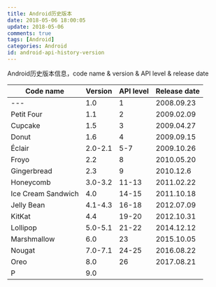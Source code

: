 ```yaml
---
title: Android历史版本
date: 2018-05-06 18:00:05
update: 2018-05-06
comments: true
tags: [Android]
categories: Android
id: android-api-history-version
---
```

Android历史版本信息，code name & version & API level & release date
<!---more---> 



| Code name          | Version | API level | Release date |
| ------------------ | ------- | --------- | ------------ |
| ---                | 1.0     | 1         | 2008.09.23   |
| Petit Four         | 1.1     | 2         | 2009.02.09   |
| Cupcake            | 1.5     | 3         | 2009.04.27   |
| Donut              | 1.6     | 4         | 2009.09.15   |
| Éclair             | 2.0-2.1 | 5-7       | 2009.10.26   |
| Froyo              | 2.2     | 8         | 2010.05.20   |
| Gingerbread        | 2.3     | 9         | 2010.12.6    |
| Honeycomb          | 3.0-3.2 | 11-13     | 2011.02.22   |
| Ice Cream Sandwich | 4.0     | 14-15     | 2011.10.18   |
| Jelly Bean         | 4.1-4.3 | 16-18     | 2012.07.09   |
| KitKat             | 4.4     | 19-20     | 2012.10.31   |
| Lollipop           | 5.0-5.1 | 21-22     | 2014.12.12   |
| Marshmallow        | 6.0     | 23        | 2015.10.05   |
| Nougat             | 7.0-7.1 | 24-25     | 2016.08.22   |
| Oreo               | 8.0     | 26        | 2017.08.21   |
| P                  | 9.0     |           |              |

